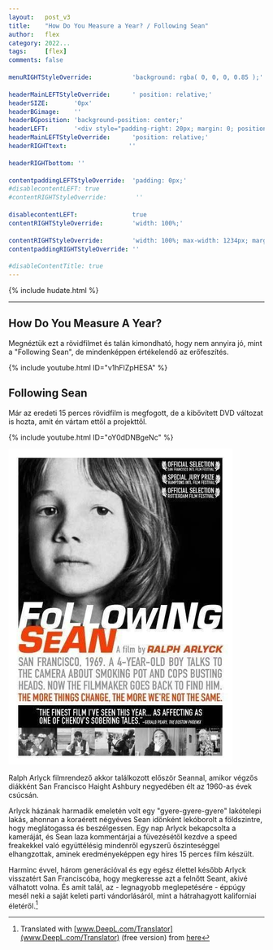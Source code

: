 ```yaml
---
layout:   post_v3
title:    "How Do You Measure a Year? / Following Sean"
author:   flex
category: 2022...
tags:     [flex]
comments: false

menuRIGHTStyleOverride:           'background: rgba( 0, 0, 0, 0.85 );'

headerMainLEFTStyleOverride:      ' position: relative;'	
headerSIZE:       '0px'
headerBGimage:    ''
headerBGposition: 'background-position: center;'
headerLEFT:       '<div style="padding-right: 20px; margin: 0; position: absolute; top: 50%; -ms-transform: translateY(-50%); transform: translateY(-50%);"></div>'
headerMainLEFTStyleOverride:      'position: relative;'
headerRIGHTtext:  				 ''

headerRIGHTbottom: ''

contentpaddingLEFTStyleOverride:  'padding: 0px;'
#disablecontentLEFT: true
#contentRIGHTStyleOverride:        ''

disablecontentLEFT:               true
contentRIGHTStyleOverride:        'width: 100%;'

contentRIGHTStyleOverride:        'width: 100%; max-width: 1234px; margin: auto;'
contentpaddingRIGHTStyleOverride: ''

#disableContentTitle: true
---
```


<link rel="stylesheet" type="text/css" href="css/override_v2_courier.css">

{% include hudate.html %}

<hr>

## How Do You Measure A Year?

Megnéztük ezt a rövidfilmet és talán kimondható, hogy nem annyira jó, mint a "Following Sean", de mindenképpen értékelendő az erőfeszítés.

{% include youtube.html ID="v1hFlZpHESA" %}

## Following Sean

Már az eredeti 15 perces rövidfilm is megfogott, de a kibővített DVD változat is hozta, amit én vártam ettől a projekttől.

{% include youtube.html ID="oY0dDNBgeNc" %}

<div class="rightbox rightboxalignment">
<img class="shadow" src="images/following_sean.jpg">
</div>

Ralph Arlyck filmrendező akkor találkozott először Seannal, amikor végzős diákként San Francisco Haight Ashbury negyedében élt az 1960-as évek csúcsán. 

Arlyck házának harmadik emeletén volt egy "gyere-gyere-gyere" lakótelepi lakás, ahonnan a koraérett négyéves Sean időnként lekóborolt a földszintre, hogy meglátogassa és beszélgessen. Egy nap Arlyck bekapcsolta a kameráját, és Sean laza kommentárjai a füvezésétől kezdve a speed freakekkel való együttélésig mindenről egyszerű őszinteséggel elhangzottak, aminek eredményeképpen egy híres 15 perces film készült. 

Harminc évvel, három generációval és egy egész élettel később Arlyck visszatért San Franciscóba, hogy megkeresse azt a felnőtt Seant, akivé válhatott volna. És amit talál, az - legnagyobb meglepetésére - éppúgy mesél neki a saját keleti parti vándorlásáról, mint a hátrahagyott kaliforniai életéről.[^1]

[^1]: Translated with [www.DeepL.com/Translator](www.DeepL.com/Translator) (free version) from [here](https://www.pbs.org/pov/films/followingsean/)